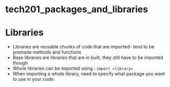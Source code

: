 # tech201_packages_and_libraries

# Libraries
* Libraries are reusable chunks of code that are imported- tend to be premade methods and functions
* Base libraries are libraries that are in built, they still have to be imported though
* Whole libraries can be imported using : `import <library>`
* When importing a whole library, need to specify what package you want to use in your code:
